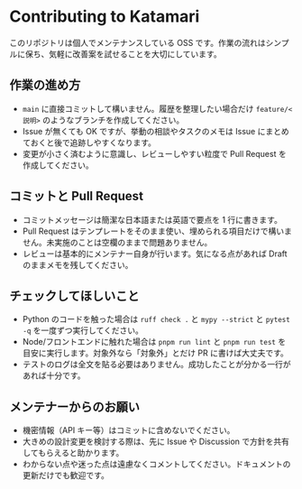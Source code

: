 # Contributing to Katamari

このリポジトリは個人でメンテナンスしている OSS です。作業の流れはシンプルに保ち、気軽に改善案を試せることを大切にしています。

## 作業の進め方
- `main` に直接コミットして構いません。履歴を整理したい場合だけ `feature/<説明>` のようなブランチを作成してください。
- Issue が無くても OK ですが、挙動の相談やタスクのメモは Issue にまとめておくと後で追跡しやすくなります。
- 変更が小さく済むように意識し、レビューしやすい粒度で Pull Request を作成してください。

## コミットと Pull Request
- コミットメッセージは簡潔な日本語または英語で要点を 1 行に書きます。
- Pull Request はテンプレートをそのまま使い、埋められる項目だけで構いません。未実施のことは空欄のままで問題ありません。
- レビューは基本的にメンテナー自身が行います。気になる点があれば Draft のままメモを残してください。

## チェックしてほしいこと
- Python のコードを触った場合は `ruff check .` と `mypy --strict` と `pytest -q` を一度ずつ実行してください。
- Node/フロントエンドに触れた場合は `pnpm run lint` と `pnpm run test` を目安に実行します。対象外なら「対象外」とだけ PR に書けば大丈夫です。
- テストのログは全文を貼る必要はありません。成功したことが分かる一行があれば十分です。

## メンテナーからのお願い
- 機密情報（API キー等）はコミットに含めないでください。
- 大きめの設計変更を検討する際は、先に Issue や Discussion で方針を共有してもらえると助かります。
- わからない点や迷った点は遠慮なくコメントしてください。ドキュメントの更新だけでも歓迎です。
